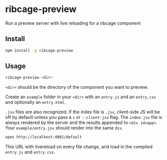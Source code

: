 ribcage-preview
===============

Run a preview server with live reloading for a ribcage component


## Install

```sh
npm install -g ribcage-preview
```

## Usage

```sh
ribcage-preview <dir>
```

`<dir>` should be the directory of the component you want to preview.

Create an `example` folder in your `<dir>` with an `entry.js` and an `entry.css` and optionally an `entry.html`.

`.jsx` files are also recognized. If the index file is `.jsx`, client-side JS will be off by default unless you pass a `s` or `--client-jsx` flag. The `index.jsx` file is always rendered by the server and the results appended to `<div id=app>`. Your `example/entry.jsx` should render into the same `div`.

```sh
open http://localhost:4001/default
```

This URL with livereload on every file change, and load in the compiled `entry.js` and `entry.css`.
